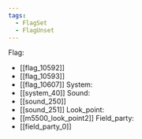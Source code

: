 ```yaml
---
tags:
  - FlagSet
  - FlagUnset
---
```

Flag:
- [[flag_10592]]
- [[flag_10593]]
- [[flag_10607]]
System:
- [[system_40]]
Sound:
- [[sound_250]]
- [[sound_251]]
Look_point:
- [[m5500_look_point2]]
Field_party:
- [[field_party_0]]
